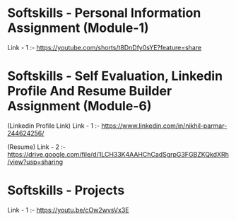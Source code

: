 # Softskills - Personal Information Assignment (Module-1)
Link - 1  :- https://youtube.com/shorts/t8DnDfy0sYE?feature=share

# Softskills - Self Evaluation, Linkedin Profile And Resume Builder Assignment (Module-6)
(Linkedin Profile Link) Link - 1 :- https://www.linkedin.com/in/nikhil-parmar-244624256/

(Resume) Link - 2 :- https://drive.google.com/file/d/1LCH33K4AAHChCadSgrpG3FGBZKQkdXRh/view?usp=sharing

# Softskills - Projects
Link - 1 :- https://youtu.be/cOw2wvsVx3E
